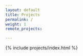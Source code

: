 ```yaml
---
layout: default
title: Projects
permalink: /
weight: 1
remote_projects: 

---
```


{% include projects/index.html %}
